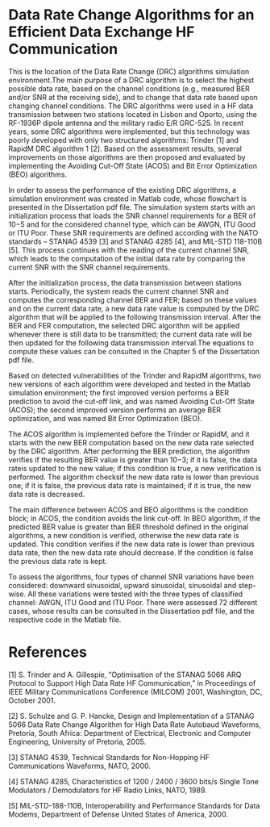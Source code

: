 # Data Rate Change Algorithms for an Efficient Data Exchange HF Communication

This is the location of the Data Rate Change (DRC) algorithms simulation environment.The main purpose of a DRC algorithm is to select the highest possible data rate, based on the channel conditions (e.g., measured BER and/or SNR at the receiving side), and to change that data rate based upon changing channel conditions. The DRC algorithms were used in a HF data transmission between two stations located in Lisbon and Oporto, using the RF-1936P dipole antenna and the military radio E/R GRC-525. In recent years, some DRC algorithms were implemented, but this technology was poorly developed with only two structured algorithms: Trinder [1] and RapidM DRC algorithm 1 [2]. Based on the assessment results, several improvements on those algorithms are then proposed and evaluated by implementing the Avoiding Cut-Off State (ACOS) and Bit Error Optimization (BEO) algorithms.

In order to assess the performance of the existing DRC algorithms, a simulation environment was created in Matlab code, whose flowchart is presented in the Dissertation pdf file. The simulation system starts with an initialization process that loads the SNR channel requirements for a BER of 10−5 and for the considered channel type, which can be AWGN, ITU Good or ITU Poor. These SNR requirements are defined according with the NATO standards – STANAG 4539 [3] and STANAG 4285 [4], and MIL-STD 118-110B [5].  This process continues with the reading of the current channel SNR, which leads to the computation of the initial data rate by comparing the current SNR with the SNR channel requirements.

After the initialization process, the data transmission between stations starts. Periodically, the system reads the current channel SNR and computes the corresponding channel BER and FER; based on these values and on the current data rate, a new data rate value is computed by the DRC algorithm that will be applied to the following transmission interval. After the BER and FER computation, the selected DRC algorithm will be applied whenever there is still data to be transmitted; the current data rate will be then updated for the following data transmission interval.The equations to compute these values can be consulted in the Chapter 5 of the Dissertation pdf file. 

Based on detected vulnerabilities of the Trinder and RapidM algorithms, two new versions of each algorithm were developed and tested in the Matlab simulation environment; the first improved version performs a BER prediction to avoid the cut-off link, and was named Avoiding Cut-Off State (ACOS); the second improved version performs an average BER optimization, and was named Bit Error Optimization (BEO). 

The ACOS algorithm is implemented before the Trinder or RapidM, and it starts with the new BER computation based on the new data rate selected by the DRC algorithm. After performing the BER prediction, the algorithm verifies if the resulting BER value is greater than 10−3; if it is false, the data rateis updated to the new value; if this condition is true, a new verification is performed. The algorithm checksif the new data rate is lower than previous one; if it is false, the previous data rate is maintained; if it is true, the new data rate is decreased. 

The main difference between ACOS and BEO algorithms is the condition block; in ACOS, the condition avoids the link cut-off. In BEO algorithm, if the predicted BER value is greater than BER threshold defined in the original algorithms, a new condition is verified, otherwise the new data rate is updated. This condition verifies if the new data rate is lower than previous data rate, then the new data rate should decrease. If the condition is false the previous data rate is kept.

To assess the algorithms, four types of channel SNR variations have been considered: downward sinusoidal, upward sinusoidal, sinusoidal and step-wise. All these variations were tested with the three types of classified channel: AWGN, ITU Good and ITU Poor. There were assessed 72 different cases, whose results can be consulted in the Dissertation pdf file, and the respective code in the Matlab file.

# References
[1] S. Trinder and A. Gillespie, “Optimisation of the STANAG 5066 ARQ Protocol to Support High Data Rate HF Communication,” in Proceedings of IEEE Military Communications Conference (MILCOM) 2001, Washington, DC, October 2001.

[2] S. Schulze and G. P. Hancke, Design and Implementation of a STANAG 5066 Data Rate Change Algorithm for High Data Rate Autobaud Waveforms,  Pretoria, South Africa: Department of Electrical, Electronic and Computer Engineering, University of Pretoria, 2005.

[3] STANAG 4539, Technical Standards for Non-Hopping HF Communications Waveforms, NATO, 2000.

[4] STANAG 4285, Characteristics of 1200 / 2400 / 3600 bits/s Single Tone Modulators / Demodulators for HF Radio Links, NATO, 1989.

[5] MIL-STD-188-110B, Interoperability and Performance Standards for Data Modems, Department of Defense United States of America, 2000.
